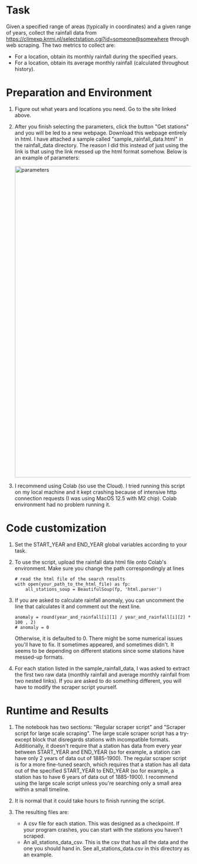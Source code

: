 # Task

Given a specified range of areas (typically in coordinates) and a given range of years, collect the rainfall data from https://climexp.knmi.nl/selectstation.cgi?id=someone@somewhere through web scraping. The two metrics to collect are:

   - For a location, obtain its monthly rainfall during the specified years.
   - For a location, obtain its average monthly rainfall (calculated throughout history).

# Preparation and Environment

1. Figure out what years and locations you need. Go to the site linked above.

2. After you finish selecting the parameters, click the button "Get stations" and you will be led to a new webpage. Download this webpage entirely in html. I have attached a sample called "sample_rainfall_data.html" in the rainfall_data directory. The reason I did this instead of just using the link is that using the link messed up the html format somehow. Below is an example of parameters:

   <img width="850" alt="parameters" src="https://github.com/siennahsu/IOWC-Projects/assets/104809870/9b621b49-d68f-4d06-9e49-9ef7bba718fb">

3. I recommend using Colab (so use the Cloud). I tried running this script on my local machine and it kept crashing because of intensive     http connection requests (I was using MacOS 12.5 with M2 chip). Colab environment had no problem running it.

# Code customization

1. Set the START_YEAR and END_YEAR global variables according to your task.

2. To use the script, upload the rainfall data html file onto Colab's environment. Make sure you change the path correspondingly at lines
   
   ```
   # read the html file of the search results
   with open(your_path_to_the_html_file) as fp:
       all_stations_soup = BeautifulSoup(fp, 'html.parser')
   ```

3. If you are asked to calculate rainfall anomaly, you can uncomment the line that calculates it and comment out the next line. 

   ```
   anomaly = round(year_and_rainfall[i][1] / year_and_rainfall[i][2] * 100 , 2)
   # anomaly = 0
   ```
      Otherwise, it is defaulted to 0. There might be some numerical issues you'll have to fix. It sometimes appeared, and sometimes didn't. It seems to be depending on different stations since some stations have messed-up formats.

4. For each station listed in the sample_rainfall_data, I was asked to extract the first two raw data (monthly rainfall and average monthly rainfall from two nested links). If you are asked to do something different, you will have to modify the scraper script yourself.


# Runtime and Results

1. The notebook has two sections: "Regular scraper script" and "Scraper script for large scale scraping". The large scale scraper script has a try-except block that disregards stations with incompatible formats. Additionally, it doesn't require that a station has data from every year between START_YEAR and END_YEAR (so for example, a station can have only 2 years of data out of 1885-1900). The regular scraper script is for a more fine-tuned search, which requires that a station has all data out of the specified START_YEAR to END_YEAR (so for example, a station has to have 6 years of data out of 1885-1900). I recommend using the large scale script unless you're searching only a small area within a small timeline.

2. It is normal that it could take hours to finish running the script.
    
3. The resulting files are:
   - A csv file for each station. This was designed as a checkpoint. If your program crashes, you can start with the stations you haven't scraped.
   - An all_stations_data_csv. This is the csv that has all the data and the one you should hand in. See all_stations_data.csv in this directory as an example.
